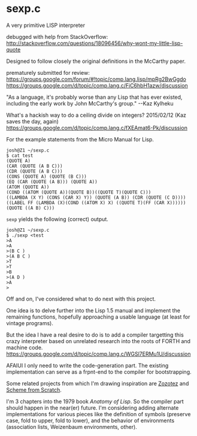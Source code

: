 sexp.c
======

A very primitive LISP interpreter

debugged with help from StackOverflow:
http://stackoverflow.com/questions/18096456/why-wont-my-little-lisp-quote

Designed to follow closely the original definitions in the McCarthy paper.

prematurely submitted for review:
https://groups.google.com/forum/#!topic/comp.lang.lisp/mpRg2BwGgdo
https://groups.google.com/d/topic/comp.lang.c/FiC6hbH1azw/discussion

"As a language, it's probably worse than any Lisp that has ever 
existed, including the early work by John McCarthy's group." --Kaz Kylheku

What's a hackish way to do a ceiling divide on integers? 2015/02/12 (Kaz saves the day, again)
https://groups.google.com/d/topic/comp.lang.c/fXEAmat6-Pk/discussion

For the example statements from the Micro Manual for Lisp.

    josh@Z1 ~/sexp.c
    $ cat test
    (QUOTE A)
    (CAR (QUOTE (A B C)))
    (CDR (QUOTE (A B C)))
    (CONS (QUOTE A) (QUOTE (B C)))
    (EQ (CAR (QUOTE (A B))) (QUOTE A))
    (ATOM (QUOTE A))
    (COND ((ATOM (QUOTE A))(QUOTE B))((QUOTE T)(QUOTE C)))
    ((LAMBDA (X Y) (CONS (CAR X) Y)) (QUOTE (A B)) (CDR (QUOTE (C D))))
    ((LABEL FF (LAMBDA (X)(COND ((ATOM X) X) ((QUOTE T)(FF (CAR X))))))(QUOTE ((A B) C)))

`sexp` yields the following (correct) output.

    josh@Z1 ~/sexp.c
    $ ./sexp <test
    >A 
    >A 
    >(B C )
    >(A B C )
    >T 
    >T 
    >B 
    >(A D )
    >A 
    >

Off and on, I've considered what to do next with this project.

One idea is to delve further into the Lisp 1.5 manual and implement the remaining functions, hopefully approaching a usable language (at least for vintage programs).

But the idea I have a real desire to do is to add a compiler targetting this crazy interpreter based on unrelated research into the roots of FORTH and machine code.
https://groups.google.com/d/topic/comp.lang.c/WGSl7ERMu1U/discussion

AFAIUI I only need to write the code-generation part. The existing implementation can serve as a frpnt-end to the compiler for bootstrapping.

Some related projects from which I'm drawing inspiration are
[Zozotez](https://code.google.com/p/zozotez) 
and [Scheme from Scratch](http://michaux.ca/articles/scheme-from-scratch-bootstrap-v0_1-integers).

I'm 3 chapters into the 1979 book *Anatomy of Lisp*. So the compiler part should happen in the near(er) future. I'm considering adding alternate implementations for various pieces like the definition of symbols (preserve case, fold to upper, fold to lower), and the behavior of environments (association lists, Weizenbaum environments, other).


